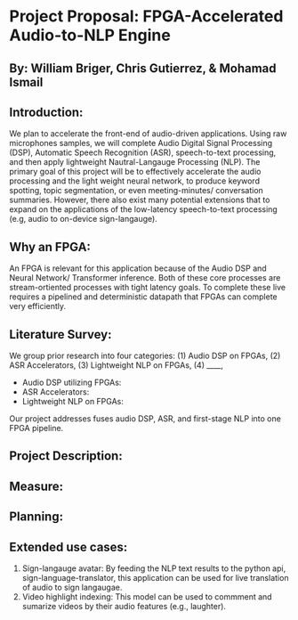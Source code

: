 # Project Proposal: FPGA-Accelerated Audio-to-NLP Engine
## By: William Briger, Chris Gutierrez, & Mohamad Ismail

## Introduction: 
We plan to accelerate the front-end of audio-driven applications. Using raw microphones samples, we will complete Audio Digital Signal Processing (DSP), Automatic Speech Recognition (ASR), speech-to-text processing, and then apply lightweight Nautral-Langauge Processing (NLP). The primary goal of this project will be to effectively accelerate the audio processing and the light weight neural network, to produce keyword spotting, topic segmentation, or even meeting-minutes/ conversation summaries. However, there also exist many potential extensions that to expand on the applications of the low-latency speech-to-text processing (e.g, audio to on-device sign-langauge).

## Why an FPGA:
An FPGA is relevant for this application because of the Audio DSP and Neural Network/ Transformer inference. Both of these core processes are  stream-ortiented processes with tight latency goals. To complete these live requires a pipelined and deterministic datapath that FPGAs can complete very efficiently. 

## Literature Survey: 
We group prior research into four categories: (1) Audio DSP on FPGAs, (2) ASR Accelerators, (3) Lightweight NLP on FPGAs, (4) ____, 
- Audio DSP utilizing FPGAs:
- ASR Accelerators:
- Lightweight NLP on FPGAs: 

Our project addresses fuses audio DSP, ASR, and first-stage NLP into one FPGA pipeline. 

## Project Description:

## Measure:

## Planning:

## Extended use cases: 
1. Sign-langauge avatar: By feeding the NLP text results to the python api, sign-language-translator, this application can be used for live translation of audio to sign langaugae.
2. Video highlight indexing: This model can be used to commment and sumarize videos by their audio features (e.g., laughter).


 
